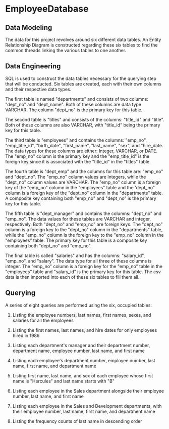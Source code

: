 # EmployeeDatabase


## Data Modeling 

The data for this project revolves around six different data tables. An Entity Relationship Diagram is constructed regarding these six tables to find the common threads linking the various tables to one another.

## Data Engineering 

SQL is used to construct the data tables necessary for the querying step that will be conducted. Six tables are created, each with their own columns and their respective data types. 

The first table is named "departments" and consists of two columns: "dept_no" and "dept_name". Both of these columns are data type VARCHAR. The column "dept_no" is the primary key for this table. 

The second table is "titles" and consists of the columns: "title_id" and "title". Both of these columns are also VARCHAR, with "title_id" being the primary key for this table. 

The third table is "employees" and contains the columns: "emp_no", "emp_title_id", "birth_date", "first_name", "last_name", "sex", and "hire_date. The data types for these columns are either: Integer, VARCHAR, or DATE. The "emp_no" column is the primary key and the "emp_title_id" is the foreign key since it is associated with the "title_id" in the "titles" table. 

The fourth table is "dept_emp" and the columns for this table are: "emp_no" and "dept_no". The "emp_no" column values are Integers, while the "dept_no" column values are VARCHAR. The "emp_no" column is a foreign key of the "emp_no" column in the "employees" table and the 'dept_no" column is a foreign key of the "dept_no" column in the "departments" table. A composite key containing both "emp_no" and "dept_no" is the primary key for this table. 

The fifth table is "dept_manager" and contains the columns: "dept_no" and "emp_no". The data values for these tables are VARCHAR and integer, respectively. Both "dept_no" and "emp_no" are foreign keys. The "dept_no" column is a foreign key to the "dept_no" column in the "departments" table, while the "emp_no" column is the foreign key to the "emp_no" column in the "employees" table. The primary key for this table is a composite key containing both "dept_no" and "emp_no". 

The final table is called "salaries" and has the columns: "salary_id", "emp_no", and "salary". The data type for all three of these columns is integer. The "emp_no" column is a foreign key for the "emp_no" table in the "employees" table and "salary_id" is the primary key for this table. The csv data is then imported into each of these six tables to fill them all. 

## Querying 

A series of eight queries are performed using the six, occupied tables:

1. Listing the employee numbers, last names, first names, sexes, and salaries for all the employees

2. Listing the first names, last names, and hire dates for only employees hired in 1986

3. Listing each department's manager and their department number, department name, employee number, last name, and first name

4. Listing each employee's department number, employee number, last name, first name, and department name

5. Listing first name, last name, and sex of each employee whose first name is "Hercules" and last name starts with "B" 

6. Listing each employee in the Sales department alongside their employee number, last name, and first name

7. Listing each employee in the Sales and Development departments, with their employee number, last name, first name, and department name

8. Listing the frequency counts of last name in descending order


